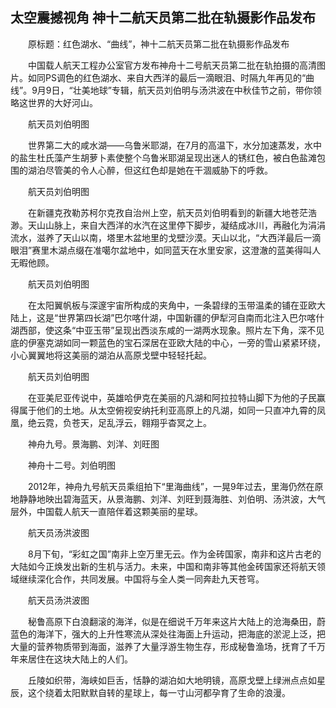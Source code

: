 ## 太空震撼视角 神十二航天员第二批在轨摄影作品发布
　　原标题：红色湖水、“曲线”，神十二航天员第二批在轨摄影作品发布

　　中国载人航天工程办公室官方发布神舟十二号航天员第二批在轨拍摄的高清图片。如同PS调色的红色湖水、来自大西洋的最后一滴眼泪、时隔九年再见的“曲线”。9月9日，“壮美地球”专辑，航天员刘伯明与汤洪波在中秋佳节之前，带你领略这世界的大好河山。 

　　航天员刘伯明图

　　世界第二大的咸水湖——乌鲁米耶湖，在7月的高温下，水分加速蒸发，水中的盐生杜氏藻产生胡萝卜素使整个乌鲁米耶湖呈现出迷人的锈红色，被白色盐滩包围的湖泊尽管美的令人心醉，但这红色却是她在干涸威胁下的呼救。

　　航天员刘伯明图

　　在新疆克孜勒苏柯尔克孜自治州上空，航天员刘伯明看到的新疆大地苍茫浩渺。天山山脉上，来自大西洋的水汽在这里停下脚步，凝结成冰川，再融化为涓涓流水，滋养了天山以南，塔里木盆地里的戈壁沙漠。天山以北，“大西洋最后一滴眼泪”赛里木湖点缀在准噶尔盆地中，如同蓝天在水里安家，这澄澈的蓝美得叫人无暇他顾。

　　航天员刘伯明图

　　在太阳翼帆板与深邃宇宙所构成的夹角中，一条碧绿的玉带温柔的铺在亚欧大陆上，这是“世界第四长湖”巴尔喀什湖，中国新疆的伊犁河自南而北注入巴尔喀什湖西部，使这条“中亚玉带”呈现出西淡东咸的一湖两水现象。照片左下角，深不见底的伊塞克湖如同一颗蓝色的宝石深居在亚欧大陆的中心，一旁的雪山紧紧环绕，小心翼翼地将这美丽的湖泊从高原戈壁中轻轻托起。

　　航天员刘伯明图

　　在亚美尼亚传说中，英雄哈伊克在美丽的凡湖和阿拉拉特山脚下为他的子民赢得属于他们的土地。从太空俯视安纳托利亚高原上的凡湖，如同一只直冲九霄的凤凰，绝云霓，负苍天，足乱浮云，翱翔乎杳冥之上。

　　神舟九号。景海鹏、刘洋、刘旺图

　　神舟十二号。刘伯明图

　　2012年，神舟九号航天员乘组拍下“里海曲线”，一晃9年过去，里海仍然在原地静静地映出碧海蓝天，从景海鹏、刘洋、刘旺到聂海胜、刘伯明、汤洪波，大气层外，中国载人航天一直陪伴着这颗美丽的星球。

　　航天员汤洪波图

　　8月下旬，“彩虹之国”南非上空万里无云。作为金砖国家，南非和这片古老的大陆如今正焕发出新的生机与活力。未来，中国和南非等其他金砖国家还将航天领域继续深化合作，共同发展。中国将与全人类一同奔赴九天苍穹。

　　航天员汤洪波图

　　秘鲁高原下白浪翻滚的海洋，似是在细说千万年来这片大陆上的沧海桑田，蔚蓝色的海洋下，强大的上升性寒流从深处往海面上升运动，把海底的淤泥上泛，把大量的营养物质带到海面，滋养了大量浮游生物生存，形成秘鲁渔场，抚育了千万年来居住在这块大陆上的人们。

　　丘陵如织带，海峡如巨舌，恬静的湖泊如大地明镜，高原戈壁上绿洲点点如星辰，这个绕着太阳默默自转的星球上，每一寸山河都孕育了生命的浪漫。

